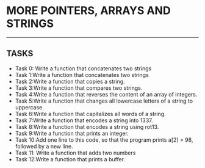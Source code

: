 # **MORE POINTERS, ARRAYS AND STRINGS**
---
##		**TASKS**

- Task 0: Write a function that concatenates two strings
- Task 1:Write a function that concatenates two strings
- Task 2:Write a function that copies a string.
- Task 3:Write a function that compares two strings.
- Task 4:Write a function that reverses the content of an array of integers.
- Task 5:Write a function that changes all lowercase letters of a string to uppercase.
- Task 6:Write a function that capitalizes all words of a string.
- Task 7:Write a function that encodes a string into 1337.
- Task 8:Write a function that encodes a string using rot13.
- Task 9:Write a function that prints an integer.
- Task 10:Add one line to this code, so that the program prints a[2] = 98, followed by a new line.
- Task 11: Write a function that adds two numbers
- Task 12:Write a function that prints a buffer.
